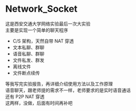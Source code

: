 # Network_Socket

这是西安交通大学网络实验最后一次大实验  
主要是实现一个简单的聊天程序  
* C/S 架构，天然自带 NAT 穿透
* 文本私聊、群聊
* 语音私聊、群聊
* 文件私发、群发
* 离线文件
* 文件断点续传

等我写完实验报告，再详细介绍使用方法以及工作原理  
语音聊天，跟老师提的需求不一样，老师要求的是实时语音通话  
还有 P2P NAT 穿透  
这两样，没做，后面有时间再补吧
